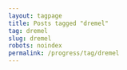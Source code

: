 ```yaml
---
layout: tagpage
title: Posts tagged "dremel"
tag: dremel
slug: dremel
robots: noindex
permalink: /progress/tag/dremel
---
```

